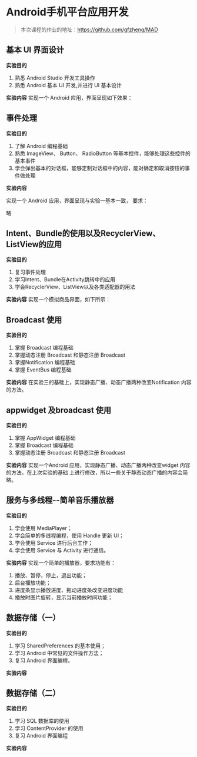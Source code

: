 # Android手机平台应用开发


>本次课程的作业的地址：https://github.com/gfzheng/MAD

## 基本 UI 界面设计
**实验目的**
1. 熟悉 Android Studio 开发工具操作 
2. 熟悉 Android 基本 UI 开发,并进行 UI 基本设计 

**实验内容**
实现一个 Android 应用，界面呈现如下效果：
## 事件处理
**实验目的**
1. 了解 Android 编程基础 
2. 熟悉 ImageView、 Button、 RadioButton 等基本控件，能够处理这些控件的基本事件
3. 学会弹出基本的对话框，能够定制对话框中的内容，能对确定和取消按钮的事件做处理

**实验内容**

实现一个 Android 应用，界面呈现与实验一基本一致， 要求：

略

## Intent、Bundle的使用以及RecyclerView、ListView的应用
**实验目的**
1. 复习事件处理
2. 学习Intent、Bundle在Activity跳转中的应用
3. 学会RecyclerView、ListView以及各类适配器的用法

**实验内容**
实现一个模拟商品界面，如下所示：



## Broadcast 使用

**实验目的**
1. 掌握 Broadcast 编程基础   
2. 掌握动态注册 Broadcast 和静态注册 Broadcast   
3. 掌握Notification 编程基础  
4. 掌握 EventBus 编程基础
 
**实验内容**
在实验三的基础上，实现静态广播、动态广播两种改变Notification 内容的方法。  


## appwidget 及broadcast 使用
**实验目的**
1. 掌握 AppWidget 编程基础
2. 掌握 Broadcast 编程基础
3. 掌握动态注册 Broadcast 和静态注册 Broadcast

**实验内容**
实现一个Android 应用，实现静态广播、动态广播两种改变widget 内容的方法。在上次实验的基础
上进行修改，所以一些关于静态动态广播的内容会简略。

## 服务与多线程--简单音乐播放器
**实验目的**
1. 学会使用 MediaPlayer；
2. 学会简单的多线程编程，使用 Handle 更新 UI；
3. 学会使用 Service 进行后台工作；
4. 学会使用 Service 与 Activity 进行通信。

**实验内容**
实现一个简单的播放器，要求功能有：
1. 播放、暂停，停止，退出功能；
2. 后台播放功能；
3. 进度条显示播放进度、拖动进度条改变进度功能
4. 播放时图片旋转，显示当前播放时间功能；

## 数据存储（一）
**实验目的**
1.  学习 SharedPreferences 的基本使用；
2.  学习 Android 中常见的文件操作方法；
3.  复习 Android 界面编程。

**实验内容**
## 数据存储（二）
**实验目的**
1. 学习 SQL 数据库的使用
2. 学习 ContentProvider 的使用
3. 复习 Android 界面编程

**实验内容**
